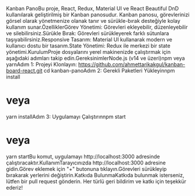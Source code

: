 Kanban PanoBu proje, React, Redux, Material UI ve React Beautiful DnD kullanılarak geliştirilmiş bir Kanban panosudur. Kanban panosu, görevlerinizi görsel olarak yönetmenize olanak tanır ve sürükle-bırak desteğiyle kolay kullanım sunar.ÖzelliklerGörev Yönetimi: Görevleri ekleyebilir, düzenleyebilir ve silebilirsiniz.Sürükle Bırak: Görevleri sürükleyerek farklı sütunlara taşıyabilirsiniz.Responsive Tasarım: Material UI kullanarak modern ve kullanıcı dostu bir tasarım.State Yönetimi: Redux ile merkezi bir state yönetimi.KurulumProje dosyalarını yerel makinenizde çalıştırmak için aşağıdaki adımları takip edin.GereksinimlerNode.js (v14 ve üzeri)npm veya yarnAdım 1: Projeyi Klonlayın: https://github.com/ahmettarikakgul/kanban-board-react.git
cd kanban-panoAdım 2: Gerekli Paketleri Yükleyinnpm install
# veya
yarn installAdım 3: Uygulamayı Çalıştırınnpm start
# veya
yarn startBu komut, uygulamayı http://localhost:3000 adresinde çalıştıracaktır.KullanımTarayıcınızda http://localhost:3000 adresine gidin.Görev eklemek için "+" butonuna tıklayın.Görevleri sürükleyip bırakarak yerlerini değiştirin.Katkıda BulunmaKatkıda bulunmak isterseniz, lütfen bir pull request gönderin. Her türlü geri bildirim ve katkı için teşekkür ederiz!

